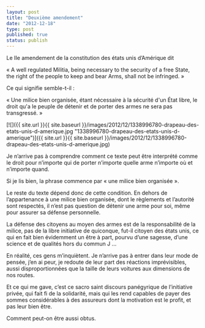 ```yaml
---
layout: post
title: "Deuxième amendement"
date: "2012-12-18"
type: post
published: true
status: publish
---
```


Le IIe amendement de la constitution des états unis d’Amérique dit

« A well regulated Militia, being necessary to the security of a free State, the right of the people to keep and bear Arms, shall not be infringed. »

Ce qui signifie semble-t-il :

« Une milice bien organisée, étant nécessaire à la sécurité d'un État libre, le droit qu'a le peuple de détenir et de porter des armes ne sera pas transgressé. »

[![]({{ site.url }}{{ site.baseurl }}/images/2012/12/1338996780-drapeau-des-etats-unis-d-amerique.jpg "1338996780-drapeau-des-etats-unis-d-amerique")]({{ site.url }}{{ site.baseurl }}/images/2012/12/1338996780-drapeau-des-etats-unis-d-amerique.jpg)

Je n’arrive pas à comprendre comment ce texte peut être interprété comme le droit pour n’importe qui de porter n’importe quelle arme n’importe où et n’importe quand.

Si je lis bien, la phrase commence par « une milice bien organisée ».

Le reste du texte dépend donc de cette condition. En dehors de l’appartenance à une milice bien organisée, dont le règlements et l’autorité sont respectés, il n’est pas question de détenir une arme pour soi, même pour assurer sa défense personnelle.

La défense des citoyens au moyen des armes est de la responsabilité de la milice, pas de la libre initiative de quiconque, fut-il citoyen des états unis, ce qui en fait bien évidemment un être à part, pourvu d’une sagesse, d’une science et de qualités hors du commun J …

En réalité, ces gens m’inquiètent. Je n’arrive pas à entrer dans leur mode de pensée, j’en ai peur, je redoute de leur part des réactions imprévisibles, aussi disproportionnées que la taille de leurs voitures aux dimensions de nos routes.

Et ce qui me gave, c’est ce sacro saint discours panégyrique de l’initiative privée, qui fait fi de la solidarité, mais qui les rend capables de payer des sommes considérables à des assureurs dont la motivation est le profit, et pas leur bien être.

Comment peut-on être aussi obtus.

